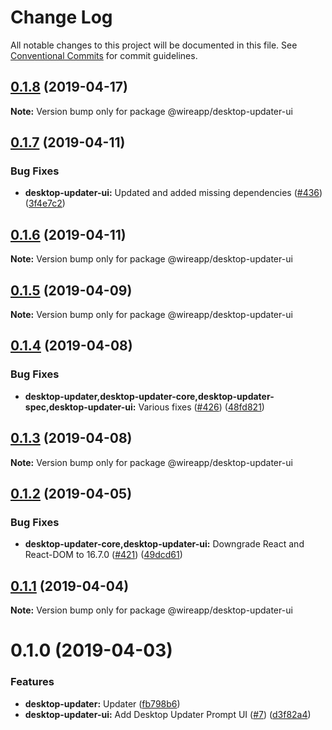 # Change Log

All notable changes to this project will be documented in this file.
See [Conventional Commits](https://conventionalcommits.org) for commit guidelines.

## [0.1.8](https://github.com/wireapp/wire-desktop-packages/tree/master/packages/desktop-updater-ui/compare/@wireapp/desktop-updater-ui@0.1.7...@wireapp/desktop-updater-ui@0.1.8) (2019-04-17)

**Note:** Version bump only for package @wireapp/desktop-updater-ui





## [0.1.7](https://github.com/wireapp/wire-desktop-packages/tree/master/packages/desktop-updater-ui/compare/@wireapp/desktop-updater-ui@0.1.6...@wireapp/desktop-updater-ui@0.1.7) (2019-04-11)


### Bug Fixes

* **desktop-updater-ui:** Updated and added missing dependencies ([#436](https://github.com/wireapp/wire-desktop-packages/tree/master/packages/desktop-updater-ui/issues/436)) ([3f4e7c2](https://github.com/wireapp/wire-desktop-packages/tree/master/packages/desktop-updater-ui/commit/3f4e7c2))





## [0.1.6](https://github.com/wireapp/wire-desktop-packages/tree/master/packages/desktop-updater-ui/compare/@wireapp/desktop-updater-ui@0.1.5...@wireapp/desktop-updater-ui@0.1.6) (2019-04-11)

**Note:** Version bump only for package @wireapp/desktop-updater-ui





## [0.1.5](https://github.com/wireapp/wire-desktop-packages/tree/master/packages/desktop-updater-ui/compare/@wireapp/desktop-updater-ui@0.1.4...@wireapp/desktop-updater-ui@0.1.5) (2019-04-09)

**Note:** Version bump only for package @wireapp/desktop-updater-ui





## [0.1.4](https://github.com/wireapp/wire-desktop-packages/tree/master/packages/desktop-updater-ui/compare/@wireapp/desktop-updater-ui@0.1.3...@wireapp/desktop-updater-ui@0.1.4) (2019-04-08)


### Bug Fixes

* **desktop-updater,desktop-updater-core,desktop-updater-spec,desktop-updater-ui:** Various fixes ([#426](https://github.com/wireapp/wire-desktop-packages/tree/master/packages/desktop-updater-ui/issues/426)) ([48fd821](https://github.com/wireapp/wire-desktop-packages/tree/master/packages/desktop-updater-ui/commit/48fd821))





## [0.1.3](https://github.com/wireapp/wire-desktop-packages/tree/master/packages/desktop-updater-ui/compare/@wireapp/desktop-updater-ui@0.1.2...@wireapp/desktop-updater-ui@0.1.3) (2019-04-08)

**Note:** Version bump only for package @wireapp/desktop-updater-ui





## [0.1.2](https://github.com/wireapp/wire-desktop-packages/tree/master/packages/desktop-updater-ui/compare/@wireapp/desktop-updater-ui@0.1.1...@wireapp/desktop-updater-ui@0.1.2) (2019-04-05)


### Bug Fixes

* **desktop-updater-core,desktop-updater-ui:** Downgrade React and React-DOM to 16.7.0 ([#421](https://github.com/wireapp/wire-desktop-packages/tree/master/packages/desktop-updater-ui/issues/421)) ([49dcd61](https://github.com/wireapp/wire-desktop-packages/tree/master/packages/desktop-updater-ui/commit/49dcd61))





## [0.1.1](https://github.com/wireapp/wire-desktop-packages/tree/master/packages/desktop-updater-ui/compare/@wireapp/desktop-updater-ui@0.1.0...@wireapp/desktop-updater-ui@0.1.1) (2019-04-04)

**Note:** Version bump only for package @wireapp/desktop-updater-ui





# 0.1.0 (2019-04-03)


### Features

* **desktop-updater:** Updater ([fb798b6](https://github.com/wireapp/wire-desktop-packages/tree/master/packages/desktop-updater-ui/commit/fb798b6))
* **desktop-updater-ui:** Add Desktop Updater Prompt UI ([#7](https://github.com/wireapp/wire-desktop-packages/tree/master/packages/desktop-updater-ui/issues/7)) ([d3f82a4](https://github.com/wireapp/wire-desktop-packages/tree/master/packages/desktop-updater-ui/commit/d3f82a4))
